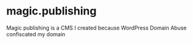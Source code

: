 # magic.publishing
Magic publishing is a CMS I created because WordPress Domain Abuse confiscated my domain
